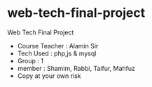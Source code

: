 # web-tech-final-project

Web Tech Final Project
- Course Teacher : Alamin Sir
- Tech Used : php,js & mysql
- Group : 1
- member : Shamim, Rabbi, Taifur, Mahfuz
- Copy at your own risk
